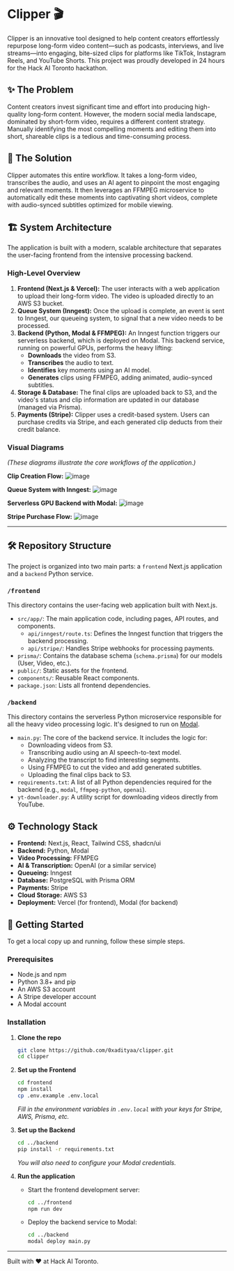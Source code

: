 # Clipper 🎬

Clipper is an innovative tool designed to help content creators effortlessly repurpose long-form video content—such as podcasts, interviews, and live streams—into engaging, bite-sized clips for platforms like TikTok, Instagram Reels, and YouTube Shorts. This project was proudly developed in 24 hours for the Hack AI Toronto hackathon.

## ✨ The Problem

Content creators invest significant time and effort into producing high-quality long-form content. However, the modern social media landscape, dominated by short-form video, requires a different content strategy. Manually identifying the most compelling moments and editing them into short, shareable clips is a tedious and time-consuming process.

## 🚀 The Solution

Clipper automates this entire workflow. It takes a long-form video, transcribes the audio, and uses an AI agent to pinpoint the most engaging and relevant moments. It then leverages an FFMPEG microservice to automatically edit these moments into captivating short videos, complete with audio-synced subtitles optimized for mobile viewing.

## 🏗️ System Architecture

The application is built with a modern, scalable architecture that separates the user-facing frontend from the intensive processing backend.

### High-Level Overview

1.  **Frontend (Next.js & Vercel):** The user interacts with a web application to upload their long-form video. The video is uploaded directly to an AWS S3 bucket.
2.  **Queue System (Inngest):** Once the upload is complete, an event is sent to Inngest, our queueing system, to signal that a new video needs to be processed.
3.  **Backend (Python, Modal & FFMPEG):** An Inngest function triggers our serverless backend, which is deployed on Modal. This backend service, running on powerful GPUs, performs the heavy lifting:
    *   **Downloads** the video from S3.
    *   **Transcribes** the audio to text.
    *   **Identifies** key moments using an AI model.
    *   **Generates** clips using FFMPEG, adding animated, audio-synced subtitles.
4.  **Storage & Database:** The final clips are uploaded back to S3, and the video's status and clip information are updated in our database (managed via Prisma).
5.  **Payments (Stripe):** Clipper uses a credit-based system. Users can purchase credits via Stripe, and each generated clip deducts from their credit balance.

### Visual Diagrams

*(These diagrams illustrate the core workflows of the application.)*

**Clip Creation Flow:**
![image](https://github.com/user-attachments/assets/80503595-9c6c-4c5c-aeb4-4a67d99514de)

**Queue System with Inngest:**
![image](https://github.com/user-attachments/assets/7cbb228a-bd8b-46f9-9e46-af79f0e14184)

**Serverless GPU Backend with Modal:**
![image](https://github.com/user-attachments/assets/f250c6fe-1755-472b-8c92-b91b11f36c13)

**Stripe Purchase Flow:**
![image](https://github.com/user-attachments/assets/ba06cfb8-c0bd-4fb9-a03d-1098f4224c59)

---

## 🛠️ Repository Structure

The project is organized into two main parts: a `frontend` Next.js application and a `backend` Python service.

### `/frontend`

This directory contains the user-facing web application built with Next.js.

*   `src/app/`: The main application code, including pages, API routes, and components.
    *   `api/inngest/route.ts`: Defines the Inngest function that triggers the backend processing.
    *   `api/stripe/`: Handles Stripe webhooks for processing payments.
*   `prisma/`: Contains the database schema (`schema.prisma`) for our models (User, Video, etc.).
*   `public/`: Static assets for the frontend.
*   `components/`: Reusable React components.
*   `package.json`: Lists all frontend dependencies.

### `/backend`

This directory contains the serverless Python microservice responsible for all the heavy video processing logic. It's designed to run on [Modal](https://modal.com/).

*   `main.py`: The core of the backend service. It includes the logic for:
    *   Downloading videos from S3.
    *   Transcribing audio using an AI speech-to-text model.
    *   Analyzing the transcript to find interesting segments.
    *   Using FFMPEG to cut the video and add generated subtitles.
    *   Uploading the final clips back to S3.
*   `requirements.txt`: A list of all Python dependencies required for the backend (e.g., `modal`, `ffmpeg-python`, `openai`).
*   `yt-downloader.py`: A utility script for downloading videos directly from YouTube.

## ⚙️ Technology Stack

*   **Frontend:** Next.js, React, Tailwind CSS, shadcn/ui
*   **Backend:** Python, Modal
*   **Video Processing:** FFMPEG
*   **AI & Transcription:** OpenAI (or a similar service)
*   **Queueing:** Inngest
*   **Database:** PostgreSQL with Prisma ORM
*   **Payments:** Stripe
*   **Cloud Storage:** AWS S3
*   **Deployment:** Vercel (for frontend), Modal (for backend)

## 🚀 Getting Started

To get a local copy up and running, follow these simple steps.

### Prerequisites

*   Node.js and npm
*   Python 3.8+ and pip
*   An AWS S3 account
*   A Stripe developer account
*   A Modal account

### Installation

1.  **Clone the repo**
    ```sh
    git clone https://github.com/0xadityaa/clipper.git
    cd clipper
    ```
2.  **Set up the Frontend**
    ```sh
    cd frontend
    npm install
    cp .env.example .env.local
    ```
    *Fill in the environment variables in `.env.local` with your keys for Stripe, AWS, Prisma, etc.*
3.  **Set up the Backend**
    ```sh
    cd ../backend
    pip install -r requirements.txt
    ```
    *You will also need to configure your Modal credentials.*

4.  **Run the application**
    *   Start the frontend development server:
        ```sh
        cd ../frontend
        npm run dev
        ```
    *   Deploy the backend service to Modal:
        ```sh
        cd ../backend
        modal deploy main.py
        ```

---

Built with ❤️ at Hack AI Toronto.
